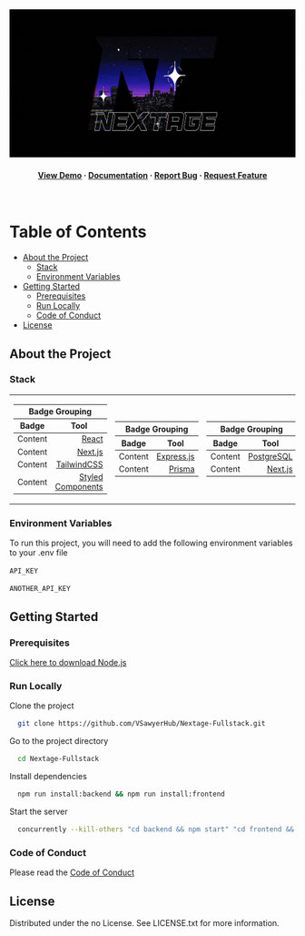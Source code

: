 

<div align="center">

  <img src="https://github.com/VSawyerHub/Nextage-Fullstack/blob/main/frontend/public/nextage.gif" width="850" height="260" />

  
<!-- Badges -->
   
<h4>
    <a href="https://github.com/Louis3797/awesome-readme-template/">View Demo</a>
  <span> · </span>
    <a href="https://github.com/Louis3797/awesome-readme-template">Documentation</a>
  <span> · </span>
    <a href="https://github.com/Louis3797/awesome-readme-template/issues/">Report Bug</a>
  <span> · </span>
    <a href="https://github.com/Louis3797/awesome-readme-template/issues/">Request Feature</a>
  </h4>
</div>

<br />

<!-- Table of Contents -->
# Table of Contents

- [About the Project](#about-the-project)
  * [Stack](#stack)
  * [Environment Variables](#environment-variables)
- [Getting Started](#getting-started)
  * [Prerequisites](#prerequisites)
  * [Run Locally](#run-locally)
  * [Code of Conduct](#code-of-conduct)
- [License](#license)
  

<!-- About the Project -->
## About the Project
<!-- TechStack -->
### Stack

<div>
  <table>
    <tr>
      <td>
        <table>
          <thead>
            <tr>
              <th colspan="3" style="text-align:center">Badge Grouping</th>
            </tr>
            <tr>
              <th>Badge</th>
              <th style="text-align:center">Tool</th>
            </tr>
          </thead>
          <tbody>
            <tr>
              <td>Content</td>
              <td style="text-align:right"><a href="https://reactjs.org/">React</a></td>
            </tr>
            <tr>
              <td>Content</td>
              <td style="text-align:right"><a href="https://nextjs.org/">Next.js</a></td>
            </tr>
            <tr>
              <td>Content</td>
              <td style="text-align:right"><a href="https://tailwindcss.com/">TailwindCSS</a></td>
            </tr>
            <tr>
              <td>Content</td>
              <td style="text-align:right"><a href="https://styled-components.com">Styled Components</a></td>
            </tr>
          </tbody>
        </table>
      </td>
      <td>
        <table>
          <thead>
            <tr>
              <th colspan="3" style="text-align:center">Badge Grouping</th>
            </tr>
            <tr>
              <th>Badge</th>
              <th style="text-align:center">Tool</th>
            </tr>
          </thead>
          <tbody>
            <tr>
              <td>Content</td>
              <td style="text-align:right"><a href="https://expressjs.com/">Express.js</a></td>  
            </tr>
            <tr>
              <td>Content</td>
              <td style="text-align:right"><a href="https://www.prisma.io/">Prisma</a></td>
            </tr>          
          </tbody>
        </table>
      </td>
      <td>
        <table>
          <thead>
            <tr>
              <th colspan="3" style="text-align:center">Badge Grouping</th>
            </tr>
            <tr>
              <th>Badge</th>
              <th style="text-align:center">Tool</th>
            </tr>
          </thead>
          <tbody>
            <tr>
              <td>Content</td>
              <td style="text-align:right"><a href="https://www.postgresql.org/">PostgreSQL</a></td>
            </tr>
            <tr>
              <td>Content</td>
              <td style="text-align:right"><a href="https://nextjs.org/">Next.js</a></td>
            </tr>
          </tbody>
        </table>
      </td>
      <td>
        <table>
          <thead>
            <tr>
              <th colspan="3" style="text-align:center">Badge Grouping</th>
            </tr>
            <tr>
              <th>Badge</th>
              <th style="text-align:center">Tool</th>
            </tr>
          </thead>
          <tbody>
            <tr>
              <td>Content</td>
              <td style="text-align:right"><a href="https://www.docker.com/">Docker</a></td>
            </tr>
            <tr>
              <td>Content</td>
              <td style="text-align:right"><a href="https://nextjs.org/">Next.js</a></td>
            </tr>
          </tbody>
        </table>
      </td>
    </tr>
  </table>
</div>

<!-- Env Variables -->
### Environment Variables

To run this project, you will need to add the following environment variables to your .env file

`API_KEY`

`ANOTHER_API_KEY`

<!-- Getting Started -->
## Getting Started

<!-- Prerequisites -->
### Prerequisites
[Click here to download Node.js](https://nodejs.org/pt/download)

<!-- Run Locally -->
### Run Locally

Clone the project

```bash
  git clone https://github.com/VSawyerHub/Nextage-Fullstack.git
```

Go to the project directory

```bash
  cd Nextage-Fullstack
```

Install dependencies

```bash
  npm run install:backend && npm run install:frontend
```

Start the server

```bash
  concurrently --kill-others "cd backend && npm start" "cd frontend && npm start"
```

<!-- Code of Conduct -->
### Code of Conduct

Please read the [Code of Conduct](https://github.com/Louis3797/awesome-readme-template/blob/master/CODE_OF_CONDUCT.md)


<!-- License -->
## License

Distributed under the no License. See LICENSE.txt for more information.

